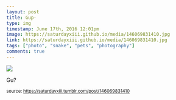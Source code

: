 ```yaml
---
layout: post
title: Gup-
type: img
timestamp: June 17th, 2016 12:01pm
image: https://saturdayxiii.github.io/media/146069831410.jpg
link: https://saturdayxiii.github.io/media/146069831410.jpg
tags: ["photo", "snake", "pets", "photography"]
comments: true
---
```

<img src="https://saturdayxiii.github.io/media/146069831410.jpg"/>

Gu?
 
  
<small>source: https://saturdayxiii.tumblr.com/post/146069831410</small>